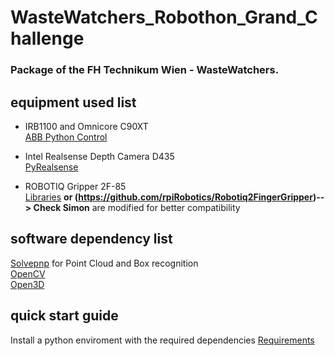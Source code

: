# WasteWatchers_Robothon_Grand_Challenge

### Package of the FH Technikum Wien - WasteWatchers.


## equipment used list

- IRB1100 and Omnicore C90XT  
  [ABB Python Control](https://github.com/robotics/open_abb/wiki/Python-Control)

- Intel Realsense Depth Camera D435      
  [PyRealsense](https://github.com/toinsson/pyrealsense)  
- ROBOTIQ Gripper 2F-85    
  [Libraries](https://github.com/frdedynamics/ros_robotiq_urcap_control) **or (https://github.com/rpiRobotics/Robotiq2FingerGripper)--> Check Simon**
  are modified for better compatibility

## software dependency list

[Solvepnp](https://github.com/grzlr/solvepnp) for Point Cloud and Box recognition  
[OpenCV](https://github.com/opencv/open_vision_capsules)       
[Open3D](https://github.com/isl-org/Open3D-ML) 

## quick start guide

Install a python enviroment with the required dependencies [Requirements](requirements.txt)








